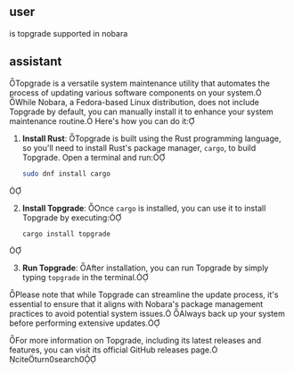 ## user
is topgrade supported in nobara
## assistant

Topgrade is a versatile system maintenance utility that automates the process of updating various software components on your system. While Nobara, a Fedora-based Linux distribution, does not include Topgrade by default, you can manually install it to enhance your system maintenance routine. Here's how you can do it:

1. **Install Rust**: Topgrade is built using the Rust programming language, so you'll need to install Rust's package manager, `cargo`, to build Topgrade. Open a terminal and run:

   ```bash
   sudo dnf install cargo
   ```


2. **Install Topgrade**: Once `cargo` is installed, you can use it to install Topgrade by executing:

   ```bash
   cargo install topgrade
   ```


3. **Run Topgrade**: After installation, you can run Topgrade by simply typing `topgrade` in the terminal.

Please note that while Topgrade can streamline the update process, it's essential to ensure that it aligns with Nobara's package management practices to avoid potential system issues. Always back up your system before performing extensive updates.

For more information on Topgrade, including its latest releases and features, you can visit its official GitHub releases page. citeturn0search0 